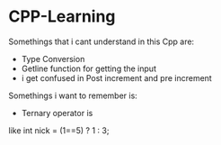# CPP-Learning

Somethings that i cant understand in this Cpp are:

* Type Conversion
* Getline function for getting the input
* i get confused in Post increment and pre increment

Somethings i want to remember is:

* Ternary operator is

like int nick = (1==5) ? 1 : 3;
